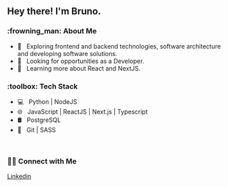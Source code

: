 

<!--
**bruno-nakahara/Bruno-Nakahara** is a ✨ _special_ ✨ repository because its `README.md` (this file) appears on your GitHub profile.

Here are some ideas to get you started:

- 🔭 I’m currently working on ...
- 🌱 I’m currently learning ...
- 👯 I’m looking to collaborate on ...
- 🤔 I’m looking for help with ...
- 💬 Ask me about ...
- 📫 How to reach me: ...
- 😄 Pronouns: ...
- ⚡ Fun fact: ...
-->
<h2> Hey there! I'm Bruno.</h2>

<h3> 	:frowning_man: About Me </h3>

- :thinking: &nbsp; Exploring frontend and backend technologies, software architecture and developing software solutions.
- :briefcase: &nbsp; Looking for opportunities as a Developer.
- :seedling: &nbsp; Learning more about React and NextJS.

<h3>:toolbox: Tech Stack</h3>

- :computer: &nbsp; Python | NodeJS 
- :globe_with_meridians: &nbsp; JavaScript | ReactJS | Next.js | Typescript
- :oil_drum: &nbsp; PostgreSQL 
- :wrench: &nbsp; Git | SASS

<br/>

<h3> 🤝🏻 Connect with Me </h3>

[Linkedin](https://www.linkedin.com/in/bruno-hideki-silva-nakahara-a6749012a/)


